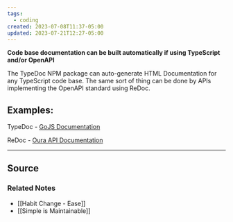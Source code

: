 ```yaml
---
tags:
  - coding
created: 2023-07-08T11:37-05:00
updated: 2023-07-21T12:27-05:00
---
```

**Code base documentation can be built automatically if using TypeScript and/or OpenAPI**

The TypeDoc NPM package can auto-generate HTML Documentation for any TypeScript code base. The same sort of thing can be done by APIs implementing the OpenAPI standard using ReDoc.

## Examples:

TypeDoc - [GoJS Documentation](https://gojs.net/latest/api/)

ReDoc - [Oura API Documentation](https://api.ouraring.com/v2/docs#tag/Daily-Activity)

---

## Source


### Related Notes
- [[Habit Change - Ease]] 
- [[Simple is Maintainable]]